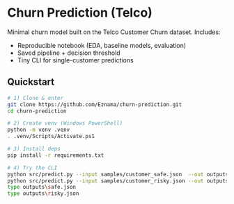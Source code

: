 # Churn Prediction (Telco)

Minimal churn model built on the Telco Customer Churn dataset. Includes:
- Reproducible notebook (EDA, baseline models, evaluation)
- Saved pipeline + decision threshold
- Tiny CLI for single-customer predictions

## Quickstart
```bash
# 1) Clone & enter
git clone https://github.com/Eznama/churn-prediction.git
cd churn-prediction

# 2) Create venv (Windows PowerShell)
python -m venv .venv
. .venv/Scripts/Activate.ps1

# 3) Install deps
pip install -r requirements.txt

# 4) Try the CLI
python src/predict.py --input samples/customer_safe.json  --out outputs/safe.json
python src/predict.py --input samples/customer_risky.json --out outputs/risky.json
type outputs\safe.json
type outputs\risky.json

